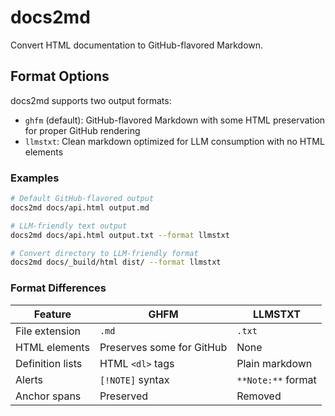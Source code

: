 # docs2md

Convert HTML documentation to GitHub-flavored Markdown.

## Format Options

docs2md supports two output formats:

- `ghfm` (default): GitHub-flavored Markdown with some HTML preservation for proper GitHub rendering
- `llmstxt`: Clean markdown optimized for LLM consumption with no HTML elements

### Examples

```bash
# Default GitHub-flavored output
docs2md docs/api.html output.md

# LLM-friendly text output
docs2md docs/api.html output.txt --format llmstxt

# Convert directory to LLM-friendly format
docs2md docs/_build/html dist/ --format llmstxt
```

### Format Differences

| Feature | GHFM | LLMSTXT |
|---------|------|---------|
| File extension | `.md` | `.txt` |
| HTML elements | Preserves some for GitHub | None |
| Definition lists | HTML `<dl>` tags | Plain markdown |
| Alerts | `[!NOTE]` syntax | `**Note:**` format |
| Anchor spans | Preserved | Removed |
